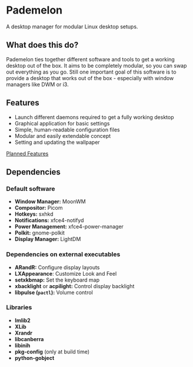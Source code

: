 # Pademelon

A desktop manager for modular Linux desktop setups.

## What does this do?
Pademelon ties together different software and tools to get a working desktop out of the box.
It aims to be completely modular, so you can swap out everything as you go.
Still one important goal of this software is to provide a desktop that works out of the box - especially with window managers like DWM or i3.

## Features
* Launch different daemons required to get a fully working desktop
* Graphical application for basic settings
* Simple, human-readable configuration files
* Modular and easily extendable concept
* Setting and updating the wallpaper

[Planned Features](doc/todo.md)

## Dependencies

### Default software
* **Window Manager:** MoonWM
* **Compositor:** Picom
* **Hotkeys:** sxhkd
* **Notifications:** xfce4-notifyd
* **Power Management:** xfce4-power-manager
* **Polkit:** gnome-polkit
* **Display Manager:** LightDM

### Dependencies on external executables
* **ARandR:** Configure display layouts
* **LXAppearance**: Customize Look and Feel
* **setxkbmap:** Set the keyboard map
* **xbacklight** or **acpilight:** Control display backlight
* **libpulse (`pactl`):** Volume control

### Libraries
* **Imlib2**
* **XLib**
* **Xrandr**
* **libcanberra**
* **libinih**
* **pkg-config** (only at build time)
* **python-gobject**
